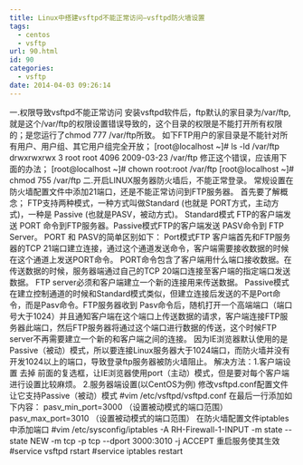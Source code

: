 ```yaml
---
title: Linux中搭建vsftpd不能正常访问–vsftpd防火墙设置
tags:
  - centos
  - vsftp
url: 90.html
id: 90
categories:
  - vsftp
date: 2014-04-03 09:26:14
---
```


一.权限导致vsftpd不能正常访问 安装vsftpd软件后，ftp默认的家目录为/var/ftp, 就是这个/var/ftp的权限设置错误导致的，这个目录的权限是不能打开所有权限的；是您运行了chmod 777 /var/ftp所致。 如下FTP用户的家目录是不能针对所有用户、用户组、其它用户组完全开放； \[root@localhost ~\]# ls -ld /var/ftp drwxrwxrwx 3 root root 4096 2009-03-23 /var/ftp 修正这个错误，应该用下面的办法； \[root@localhost ~\]# chown root:root /var/ftp \[root@localhost ~\]# chmod 755 /var/ftp 二.开启LINUX服务器防火墙后，不能正常登录。 常规设置在防火墙配置文件中添加21端口，还是不能正常访问到FTP服务器。 首先要了解概念； FTP支持两种模式，一种方式叫做Standard (也就是 PORT方式，主动方式)，一种是 Passive (也就是PASV，被动方式)。 Standard模式 FTP的客户端发送 PORT 命令到FTP服务器。Passive模式FTP的客户端发送 PASV命令到 FTP Server。 PORT 和 PASV的简单区别如下： Port模式FTP 客户端首先和FTP服务器的TCP 21端口建立连接，通过这个通道发送命令，客户端需要接收数据的时候在这个通道上发送PORT命令。 PORT命令包含了客户端用什么端口接收数据。在传送数据的时候，服务器端通过自己的TCP 20端口连接至客户端的指定端口发送数据。 FTP server必须和客户端建立一个新的连接用来传送数据。 Passive模式在建立控制通道的时候和Standard模式类似，但建立连接后发送的不是Port命令，而是Pasv命令。FTP服务器收到 Pasv命令后，随机打开一个高端端口（端口号大于1024）并且通知客户端在这个端口上传送数据的请求，客户端连接FTP服务器此端口，然后FTP服务器将通过这个端口进行数据的传送，这个时候FTP server不再需要建立一个新的和客户端之间的连接。 因为IE浏览器默认使用的是Passive（被动）模式，所以要连接Linux服务器大于1024端口，而防火墙并没有开发1024以上的端口，导致登录ftp服务器被防火墙阻止。 解决方法：1.客户端设置 去掉 前面的复选框，让IE浏览器使用port（主动）模式，但是要对每个客户端进行设置比较麻烦。 2.服务器端设置(以CentOS为例) 修改vsftpd.conf配置文件让它支持Passive（被动）模式 #vim /etc/vsftpd/vsftpd.conf 在最后一行添加如下内容： pasv\_min\_port=3000 （设置被动模式的端口范围） pasv\_max\_port=3010 （设置被动模式的端口范围） 在防火墙配置文件iptables中添加端口 #vim /etc/sysconfig/iptables -A RH-Firewall-1-INPUT -m state --state NEW -m tcp -p tcp --dport 3000:3010 -j ACCEPT 重启服务使其生效 #service vsftpd rstart #service iptables restart